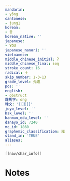 ```yaml
---
mandarin:
- yōng
cantonese:
- jung1
korean:
- 옹
korean_native: ''
japanese:
- YOU
japanese_nanori: ''
vietnamese:
middle_chinese_initial: ʔ
middle_chinese_final: ɨoŋ
stroke_count: 16
radical: 土
skip_number: 1-3-13
grade_level: 先進
pos: ''
english:
- obstruct
羅馬字: ong
韓文: '[[옹]]'
joyo_level: ''
hsk_level: ''
hanmun_edu_level: ''
danayo_id: 7240
mc_id: 1860
graphemic_classification: 雍
stand_in: 'TRUE'
aliases:
---
```

```meta-bind-embed
[[nav/char_info]]
```

# Notes
